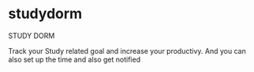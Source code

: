 # studydorm

STUDY DORM 

Track your Study related goal and increase your productivy. And you can also set up  the time and also get notified
